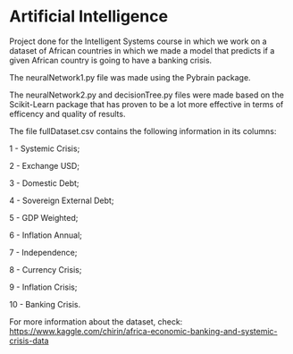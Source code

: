 # Artificial Intelligence
Project done for the Intelligent Systems course in which we work on a dataset of African countries in which we made a model that predicts if a given African country is going to have a banking crisis.

The neuralNetwork1.py file was made using the Pybrain package.

The neuralNetwork2.py and decisionTree.py files were made based on the Scikit-Learn package that has proven to be a lot more effective in terms of efficency and quality of results.

The file fullDataset.csv contains the following information in its columns:

1 - Systemic Crisis;

2 - Exchange USD;

3 - Domestic Debt;

4 - Sovereign External Debt;

5 - GDP Weighted;

6 - Inflation Annual;

7 - Independence;

8 - Currency Crisis;

9 - Inflation Crisis;

10 - Banking Crisis.


For more information about the dataset, check: https://www.kaggle.com/chirin/africa-economic-banking-and-systemic-crisis-data
